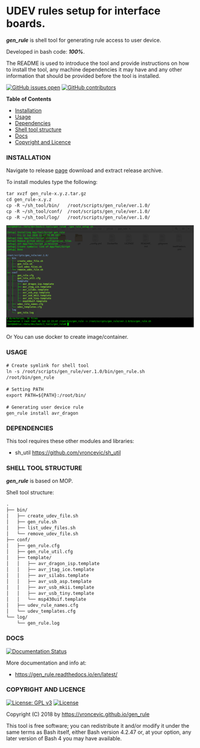 # UDEV rules setup for interface boards.

***gen_rule*** is shell tool for generating rule access to user device.

Developed in bash code: ***100%***.

The README is used to introduce the tool and provide instructions on
how to install the tool, any machine dependencies it may have and any
other information that should be provided before the tool is installed.

[![GitHub issues open](https://img.shields.io/github/issues/vroncevic/gen_rule.svg)](https://github.com/vroncevic/gen_rule/issues)
 [![GitHub contributors](https://img.shields.io/github/contributors/vroncevic/gen_rule.svg)](https://github.com/vroncevic/gen_rule/graphs/contributors)

<!-- START doctoc -->
**Table of Contents**

- [Installation](https://github.com/vroncevic/gen_rule#installation)
- [Usage](https://github.com/vroncevic/gen_rule#usage)
- [Dependencies](https://github.com/vroncevic/gen_rule#dependencies)
- [Shell tool structure](https://github.com/vroncevic/gen_rule#shell-tool-structure)
- [Docs](https://github.com/vroncevic/gen_rule#docs)
- [Copyright and Licence](https://github.com/vroncevic/gen_rule#copyright-and-licence)
<!-- END doctoc -->

### INSTALLATION

Navigate to release [page](https://github.com/vroncevic/gen_rule/releases) download and extract release archive.

To install modules type the following:

```
tar xvzf gen_rule-x.y.z.tar.gz
cd gen_rule-x.y.z
cp -R ~/sh_tool/bin/   /root/scripts/gen_rule/ver.1.0/
cp -R ~/sh_tool/conf/  /root/scripts/gen_rule/ver.1.0/
cp -R ~/sh_tool/log/   /root/scripts/gen_rule/ver.1.0/
```

![alt tag](https://raw.githubusercontent.com/vroncevic/gen_rule/dev/docs/setup_tree.png)

Or You can use docker to create image/container.

### USAGE

```
# Create symlink for shell tool
ln -s /root/scripts/gen_rule/ver.1.0/bin/gen_rule.sh /root/bin/gen_rule

# Setting PATH
export PATH=${PATH}:/root/bin/

# Generating user device rule
gen_rule install avr_dragon
```

### DEPENDENCIES

This tool requires these other modules and libraries:

* sh_util https://github.com/vroncevic/sh_util

### SHELL TOOL STRUCTURE

***gen_rule*** is based on MOP.

Shell tool structure:
```
.
├── bin/
│   ├── create_udev_file.sh
│   ├── gen_rule.sh
│   ├── list_udev_files.sh
│   └── remove_udev_file.sh
├── conf/
│   ├── gen_rule.cfg
│   ├── gen_rule_util.cfg
│   ├── template/
│   │   ├── avr_dragon_isp.template
│   │   ├── avr_jtag_ice.template
│   │   ├── avr_silabs.template
│   │   ├── avr_usb_asp.template
│   │   ├── avr_usb_mkii.template
│   │   ├── avr_usb_tiny.template
│   │   └── msp430uif.template
│   ├── udev_rule_names.cfg
│   └── udev_templates.cfg
└── log/
    └── gen_rule.log
```

### DOCS

[![Documentation Status](https://readthedocs.org/projects/gen_rule/badge/?version=latest)](https://gen_rule.readthedocs.io/projects/gen_rule/en/latest/?badge=latest)

More documentation and info at:

* https://gen_rule.readthedocs.io/en/latest/

### COPYRIGHT AND LICENCE

[![License: GPL v3](https://img.shields.io/badge/License-GPLv3-blue.svg)](https://www.gnu.org/licenses/gpl-3.0) [![License](https://img.shields.io/badge/License-Apache%202.0-blue.svg)](https://opensource.org/licenses/Apache-2.0)

Copyright (C) 2018 by https://vroncevic.github.io/gen_rule

This tool is free software; you can redistribute it and/or modify
it under the same terms as Bash itself, either Bash version 4.2.47 or,
at your option, any later version of Bash 4 you may have available.

